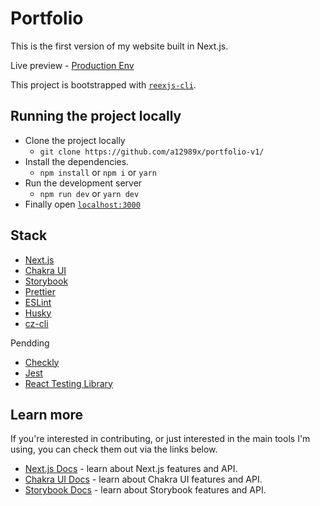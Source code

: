 # Portfolio

This is the first version of my website built in Next.js.

Live preview - [Production Env](https://codaxx.ml)

This project is bootstrapped with [`reexjs-cli`](https://a12989x.github.io/reexjs-cli/).

## Running the project locally

-   Clone the project locally
    -   `git clone https://github.com/a12989x/portfolio-v1/`
-   Install the dependencies.
    -   `npm install` or `npm i` or `yarn`
-   Run the development server
    -   `npm run dev` or `yarn dev`
-   Finally open [`localhost:3000`](localhost:3000/)

## Stack

-   [Next.js](https://nextjs.org/)
-   [Chakra UI](https://chakra-ui.com/)
-   [Storybook](https://storybook.js.org/)
-   [Prettier](https://prettier.io/)
-   [ESLint](https://eslint.org/)
-   [Husky](https://typicode.github.io/husky/#/)
-   [cz-cli](http://commitizen.github.io/cz-cli/)

Pendding

-   [Checkly](https://www.checklyhq.com/)
-   [Jest](https://jestjs.io/)
-   [React Testing Library](https://testing-library.com/)

## Learn more

If you're interested in contributing, or just interested in the main tools I'm using, you can check them out via the links below.

-   [Next.js Docs](https://nextjs.org/docs/getting-started) - learn about Next.js features and API.
-   [Chakra UI Docs](https://chakra-ui.com/docs/getting-started) - learn about Chakra UI features and API.
-   [Storybook Docs](https://storybook.js.org/docs/react/get-started/introduction) - learn about Storybook features and API.
